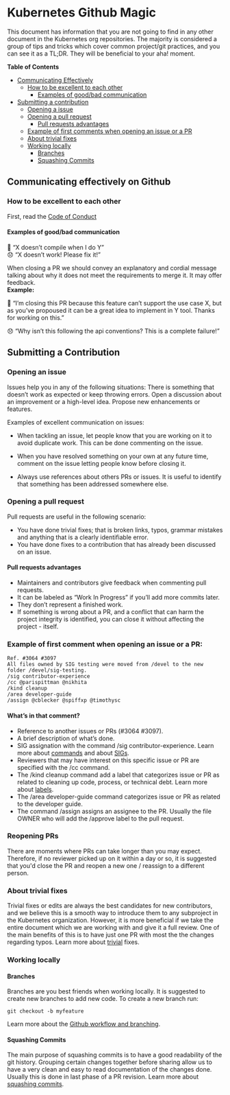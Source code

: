 # Kubernetes Github Magic
This document has information that you are not going to find in any other document in the Kubernetes org repositories. The majority is considered a group of tips and tricks which cover common project/git practices, and you can see it as a TL;DR. They will be beneficial to your aha! moment.

**Table of Contents**
- [Communicating Effectively](#communicating-effectively-on-github)
  - [How to be excellent to each other](#how-to-be-excellent-to-each-other)
    - [Examples of good/bad communication](#examples-of-good/bad-communication)
- [Submitting a contribution](#submitting-a-contribution)
  - [Opening a issue](#opening-an-issue)
  - [Opening a pull request](#opening-a-pull-request)
    - [Pull requests advantages](#pull-requests-advantages)
  - [Example of first comments when opening an issue or a PR](#example-of-first-comment-when-opening-an-issue-or-a-pr)
  - [About trivial fixes](#about-trivial-fixes)
  - [Working locally](#working-locally)
    - [Branches](#branches)
    - [Squashing Commits](#squashing-commits)

## Communicating effectively on Github

### How to be excellent to each other
First, read the [Code of Conduct]

#### Examples of good/bad communication
  🙂 “X doesn’t compile when I do Y”  
  😞 “X doesn’t work! Please fix it!”

  When closing a PR we should convey an explanatory and cordial message talking about why it does not meet the requirements to merge it. It may offer feedback.  
  **Example:**

  🙂 “I’m closing this PR because this feature can’t support the use case X, but as you’ve propoused it can be a great idea to implement in Y tool. Thanks for  working on this.”

  😞 “Why isn’t this following the api conventions? This is a complete failure!”

## Submitting a Contribution

### Opening an issue
Issues help you in any of the following situations:
There is something that doesn’t work as expected or keep throwing errors.
Open a discussion about an improvement or a high-level idea.
Propose new enhancements or features.

Examples of excellent communication on issues:
  - When tackling an issue, let people know that you are working on it to avoid duplicate work. This can be done commenting on the issue.

  - When you have resolved something on your own at any future time, comment on the issue letting people know before closing it.

  - Always use references about others PRs or issues. It is useful to identify that something has been addressed somewhere else.
	
### Opening a pull request
Pull requests are useful in the following scenario:
- You have done trivial fixes; that is broken links, typos, grammar mistakes and anything that is a clearly identifiable error.
- You have done fixes to a contribution that has already been discussed on an issue.

#### Pull requests advantages
- Maintainers and contributors give feedback when commenting pull requests.
- It can be labeled as “Work In Progress” if you’ll add more commits later.
- They don’t represent a finished work.
- If something is wrong about a PR, and a conflict that can harm the project integrity is identified, you can close it without affecting the project - itself.

### Example of first comment when opening an issue or a PR:
```
Ref. #3064 #3097
All files owned by SIG testing were moved from /devel to the new folder /devel/sig-testing.
/sig contributor-experience
/cc @parispittman @nikhita
/kind cleanup
/area developer-guide
/assign @cblecker @spiffxp @timothysc
```
		
#### What’s in that comment?
  - Reference to another issues or PRs (#3064 #3097).
  - A brief description of what’s done.
  - SIG assignation with the command /sig contributor-experience. Learn more about [commands] and about [SIGs].
  - Reviewers that may have interest on this specific issue or PR are specified with the /cc command.
  - The /kind cleanup command add a label that categorizes issue or PR as related to cleaning up code, process, or technical debt. Learn more about [labels].
  - The /area developer-guide command categorizes issue or PR as related to the developer guide.
  - The command /assign assigns an assignee to the PR. Usually the file OWNER who will add the /approve label to the pull request.

### Reopening PRs
There are moments where PRs can take longer than you may expect. Therefore, if no reviewer picked up on it within a day or so, it is suggested that you'd close the PR and reopen a new one / reassign to a different person.

### About trivial fixes
Trivial fixes or edits are always the best candidates for new contributors, and we believe this is a smooth way to introduce them to any subproject in the Kubernetes organization. However, it is more beneficial if we take the entire document which we are working with and give it a full review. One of the main benefits of this is to have just one PR with most the the changes regarding typos. Learn more about [trivial] fixes.

### Working locally
#### Branches
Branches are you best friends when working locally. It is suggested to  create new branches to add new code. To create a new branch run:

`git checkout -b myfeature`

Learn more about the [Github workflow and branching].

#### Squashing Commits
The main purpose of squashing commits is to have a good readability of the git history. Grouping certain changes together before sharing allow us to have a very clean and easy to read documentation of the changes done. Usually this is done in last phase of a PR revision. Learn more about [squashing commits].


[code of conduct]: https://github.com/kubernetes/community/tree/master/committee-code-of-conduct
[commands]: https://prow.k8s.io/command-help
[SIGs]: https://github.com/kubernetes/community/blob/master/sig-list.md
[labels]: https://github.com/kubernetes/test-infra/blob/master/label_sync/labels.md
[trivial]: http://git.k8s.io/community/contributors/guide/pull-requests.md#10-trivial-edits
[Github workflow and branching]: https://github.com/kubernetes/community/blob/master/contributors/guide/github-workflow.md#3-branch
[squashing commits]: https://github.com/kubernetes/community/blob/master/contributors/guide/pull-requests.md#6-squashing-and-commit-titles